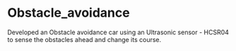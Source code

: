 # Obstacle_avoidance
Developed an Obstacle avoidance car using an Ultrasonic sensor - HCSR04 to sense the obstacles ahead and change its course.
